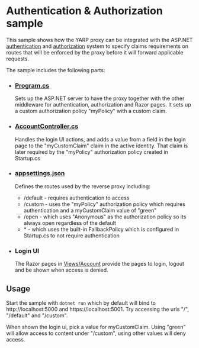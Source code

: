 # Authentication & Authorization sample

This sample shows how the YARP proxy can be integrated with the ASP.NET [authentication](https://docs.microsoft.com/aspnet/core/security/authentication) and [authorization](https://docs.microsoft.com/en-us/aspnet/core/security/authorization/introduction) system to specify claims requirements on routes that will be enforced by the proxy before it will forward applicable requests. 

The sample includes the following parts:

- ### [Program.cs](Program.cs)
  Sets up the ASP.NET server to have the proxy together with the other middleware for authentication, authorization and Razor pages.
  It sets up a custom authorization policy "myPolicy" with a custom claim.

- ### [AccountController.cs](Controllers/AccountController.cs)
  Handles the login UI actions, and adds a value from a field in the login page to the "myCustomClaim" claim in the active identity. That claim is later required by the "myPolicy" authorization policy created in Startup.cs

- ### [appsettings.json](appsettings.json)
  Defines the routes used by the reverse proxy including:
  - /default - requires authentication to access
  - /custom - uses the "myPolicy" authorization policy which requires authentication and a myCustomClaim value of "green"
  - /open - which uses "Anonymous" as the authorization policy so its always open regardless of the default
  - \* - which uses the built-in FallbackPolicy which is configured in Startup.cs to not require authentication

- ### Login UI
  The Razor pages in [Views/Account](Views/Account) provide the pages to login, logout and be shown when access is denied.

## Usage
Start the sample with ```dotnet run``` which by default will bind to http://localhost:5000 and https://localhost:5001. Try accessing the urls "/", "/default" and "/custom". 

When shown the login ui, pick a value for myCustomClaim. Using "green" will allow access to content under "/custom", using other values will deny access.

